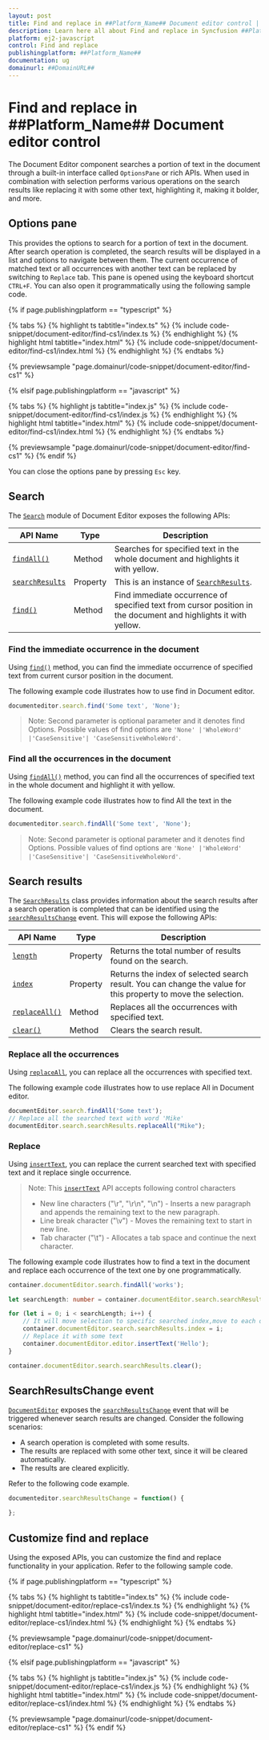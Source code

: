 ```yaml
---
layout: post
title: Find and replace in ##Platform_Name## Document editor control | Syncfusion
description: Learn here all about Find and replace in Syncfusion ##Platform_Name## Document editor control of Syncfusion Essential JS 2 and more.
platform: ej2-javascript
control: Find and replace 
publishingplatform: ##Platform_Name##
documentation: ug
domainurl: ##DomainURL##
---
```


# Find and replace in ##Platform_Name## Document editor control

The Document Editor component searches a portion of text in the document through a built-in interface called `OptionsPane` or rich APIs. When used in combination with selection performs various operations on the search results like replacing it with some other text, highlighting it, making it bolder, and more.

## Options pane

This provides the options to search for a portion of text in the document. After search operation is completed, the search results will be displayed in a list and options to navigate between them. The current occurrence of matched text or all occurrences with another text can be replaced by switching to `Replace` tab. This pane is opened using the keyboard shortcut `CTRL+F`. You can also open it programmatically using the following sample code.

{% if page.publishingplatform == "typescript" %}

 {% tabs %}
{% highlight ts tabtitle="index.ts" %}
{% include code-snippet/document-editor/find-cs1/index.ts %}
{% endhighlight %}
{% highlight html tabtitle="index.html" %}
{% include code-snippet/document-editor/find-cs1/index.html %}
{% endhighlight %}
{% endtabs %}
        
{% previewsample "page.domainurl/code-snippet/document-editor/find-cs1" %}

{% elsif page.publishingplatform == "javascript" %}

{% tabs %}
{% highlight js tabtitle="index.js" %}
{% include code-snippet/document-editor/find-cs1/index.js %}
{% endhighlight %}
{% highlight html tabtitle="index.html" %}
{% include code-snippet/document-editor/find-cs1/index.html %}
{% endhighlight %}
{% endtabs %}

{% previewsample "page.domainurl/code-snippet/document-editor/find-cs1" %}
{% endif %}

You can close the options pane by pressing `Esc` key.

## Search

The [`Search`](../api/document-editor/search/) module of Document Editor exposes the following APIs:

|API Name|Type |Description|
|---|---|---|
|[`findAll()`](../api/document-editor/search/#findall)| Method |Searches for specified text in the whole document and highlights it with yellow.|
|[`searchResults`](../api/document-editor/search/#searchresults) |Property |This is an instance of [`SearchResults`](../api/document-editor/searchResults/).|
|[`find()`](../api/document-editor/search/#find) | Method |Find immediate occurrence of specified text from cursor position in the document and highlights it with yellow.|

### Find the immediate occurrence in the document

Using [`find()`](../api/document-editor/search/#find) method, you can find the immediate occurrence of specified text from current cursor position in the document.

The following example code illustrates how to use find in Document editor.

```ts
documenteditor.search.find('Some text', 'None');
```

>Note: Second parameter is optional parameter and it denotes find Options. Possible values of find options are `'None' |'WholeWord' |'CaseSensitive'| 'CaseSensitiveWholeWord'`.

### Find all the occurrences in the document

Using [`findAll()`](../api/document-editor/search/#findall) method, you can find all the occurrences of specified text in the whole document and highlight it with yellow.

The following example code illustrates how to find All the text in the document.

```ts
documenteditor.search.findAll('Some text', 'None');
```

>Note: Second parameter is optional parameter and it denotes find Options. Possible values of find options are `'None' |'WholeWord' |'CaseSensitive'| 'CaseSensitiveWholeWord'`.

## Search results

The [`SearchResults`](../api/document-editor/searchResults/) class provides information about the search results after a search operation is completed that can be identified using the [`searchResultsChange`](../api/document-editor#searchresultschange) event. This will expose the following APIs:

|API Name|Type |Description|
|---|---|---|
|[`length`](../api/document-editor/searchResults/#length)|Property|Returns the total number of results found on the search.|
|[`index`](../api/document-editor/searchResults/#index)|Property|Returns the index of selected search result. You can change the value for this property to move the selection.|
|[`replaceAll()`](../api/document-editor/searchResults/#replaceall)|Method|Replaces all the occurrences with specified text.|
|[`clear()`](../api/document-editor/searchResults/#clear)|Method|Clears the search result.|

### Replace all the occurrences

Using [`replaceAll`](../api/document-editor/searchResults/#replaceall), you can replace all the occurrences with specified text.

The following example code illustrates how to use replace All in Document editor.

```ts
documentEditor.search.findAll('Some text');
// Replace all the searched text with word 'Mike'
documentEditor.search.searchResults.replaceAll("Mike");  
```

### Replace

Using [`insertText`](../api/document-editor/editor/#inserttext), you can replace the current searched text with specified text and it replace single occurrence.

>Note: This [`insertText`](../api/document-editor/editor/#inserttext) API accepts following control characters
>* New line characters ("\r", "\r\n", "\n") - Inserts a new paragraph and appends the remaining text to the new paragraph.
>* Line break character ("\v") - Moves the remaining text to start in new line.
>* Tab character ("\t") - Allocates a tab space and continue the next character.

The following example code illustrates how to find a text in the document and replace each occurrence of the text one by one programmatically.

```ts
container.documentEditor.search.findAll('works');

let searchLength: number = container.documentEditor.search.searchResults.length;

for (let i = 0; i < searchLength; i++) {
    // It will move selection to specific searched index,move to each occurrence one by one
    container.documentEditor.search.searchResults.index = i;
    // Replace it with some text
    container.documentEditor.editor.insertText('Hello');
}

container.documentEditor.search.searchResults.clear();
```

## SearchResultsChange event

[`DocumentEditor`](../api/document-editor/) exposes the [`searchResultsChange`](../api/document-editor#searchresultschange) event that will be triggered whenever search results are changed. Consider the following scenarios:

* A search operation is completed with some results.
* The results are replaced with some other text, since it will be cleared automatically.
* The results are cleared explicitly.

Refer to the following code example.

```ts
documenteditor.searchResultsChange = function() {

};
```

## Customize find and replace

Using the exposed APIs, you can customize the find and replace functionality in your application. Refer to the following sample code.

{% if page.publishingplatform == "typescript" %}

 {% tabs %}
{% highlight ts tabtitle="index.ts" %}
{% include code-snippet/document-editor/replace-cs1/index.ts %}
{% endhighlight %}
{% highlight html tabtitle="index.html" %}
{% include code-snippet/document-editor/replace-cs1/index.html %}
{% endhighlight %}
{% endtabs %}
        
{% previewsample "page.domainurl/code-snippet/document-editor/replace-cs1" %}

{% elsif page.publishingplatform == "javascript" %}

{% tabs %}
{% highlight js tabtitle="index.js" %}
{% include code-snippet/document-editor/replace-cs1/index.js %}
{% endhighlight %}
{% highlight html tabtitle="index.html" %}
{% include code-snippet/document-editor/replace-cs1/index.html %}
{% endhighlight %}
{% endtabs %}

{% previewsample "page.domainurl/code-snippet/document-editor/replace-cs1" %}
{% endif %}